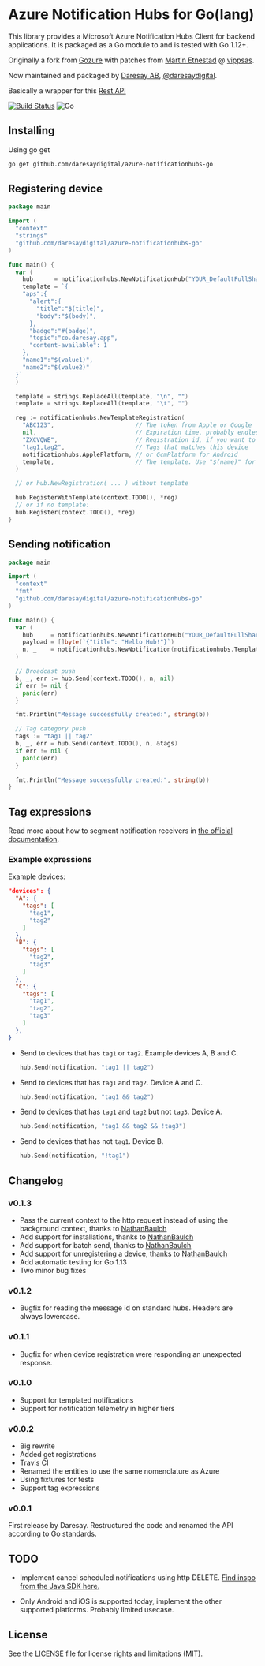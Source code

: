 # Azure Notification Hubs for Go(lang)

This library provides a Microsoft Azure Notification Hubs Client for backend applications.
It is packaged as a Go module to and is tested with Go 1.12+.

Originally a fork from [Gozure](https://github.com/onefootball/gozure) with patches
from [Martin Etnestad](https://github.com/gnawybol) @ [vippsas](https://github.com/vippsas/gozure).

Now maintained and packaged by [Daresay AB](https://daresay.co), [@daresaydigital](https://github.com/daresaydigital).

Basically a wrapper for this [Rest API](https://docs.microsoft.com/en-us/rest/api/notificationhubs/rest-api-methods)

[![Build Status](https://travis-ci.org/daresaydigital/azure-notificationhubs-go.svg?branch=master)](https://travis-ci.org/daresaydigital/azure-notificationhubs-go)
![Go](https://github.com/daresaydigital/azure-notificationhubs-go/workflows/Go/badge.svg?branch=master)

## Installing

Using go get

```sh
go get github.com/daresaydigital/azure-notificationhubs-go
```

## Registering device

```go
package main

import (
  "context"
  "strings"
  "github.com/daresaydigital/azure-notificationhubs-go"
)

func main() {
  var (
    hub      = notificationhubs.NewNotificationHub("YOUR_DefaultFullSharedAccessConnectionString", "YOUR_HubPath")
    template = `{
    "aps":{
      "alert":{
        "title":"$(title)",
        "body":"$(body)",
      },
      "badge":"#(badge)",
      "topic":"co.daresay.app",
      "content-available": 1
    },
    "name1":"$(value1)",
    "name2":"$(value2)"
  }`
  )

  template = strings.ReplaceAll(template, "\n", "")
  template = strings.ReplaceAll(template, "\t", "")

  reg := notificationhubs.NewTemplateRegistration(
    "ABC123",                       // The token from Apple or Google
    nil,                            // Expiration time, probably endless
    "ZXCVQWE",                      // Registration id, if you want to update an existing registration
    "tag1,tag2",                    // Tags that matches this device
    notificationhubs.ApplePlatform, // or GcmPlatform for Android
    template,                       // The template. Use "$(name)" for strings and "#(name)" for numbers
  )

  // or hub.NewRegistration( ... ) without template

  hub.RegisterWithTemplate(context.TODO(), *reg)
  // or if no template:
  hub.Register(context.TODO(), *reg)
}
```

## Sending notification

```go
package main

import (
  "context"
  "fmt"
  "github.com/daresaydigital/azure-notificationhubs-go"
)

func main() {
  var (
    hub     = notificationhubs.NewNotificationHub("YOUR_DefaultFullSharedAccessConnectionString", "YOUR_HubPath")
    payload = []byte(`{"title": "Hello Hub!"}`)
    n, _    = notificationhubs.NewNotification(notificationhubs.Template, payload)
  )

  // Broadcast push
  b, _, err := hub.Send(context.TODO(), n, nil)
  if err != nil {
    panic(err)
  }

  fmt.Println("Message successfully created:", string(b))

  // Tag category push
  tags := "tag1 || tag2"
  b, _, err = hub.Send(context.TODO(), n, &tags)
  if err != nil {
    panic(err)
  }

  fmt.Println("Message successfully created:", string(b))
}
```

## Tag expressions

Read more about how to segment notification receivers in [the official documentation](https://docs.microsoft.com/en-us/azure/notification-hubs/notification-hubs-tags-segment-push-message).

### Example expressions

Example devices:

```json
"devices": {
  "A": {
    "tags": [
      "tag1",
      "tag2"
    ]
  },
  "B": {
    "tags": [
      "tag2",
      "tag3"
    ]
  },
  "C": {
    "tags": [
      "tag1",
      "tag2",
      "tag3"
    ]
  },
}
```

- Send to devices that has `tag1` or `tag2`. Example devices A, B and C.

  ```go
  hub.Send(notification, "tag1 || tag2")
  ```

- Send to devices that has `tag1` and `tag2`. Device A and C.

  ```go
  hub.Send(notification, "tag1 && tag2")
  ```

- Send to devices that has `tag1` and `tag2` but not `tag3`. Device A.

  ```go
  hub.Send(notification, "tag1 && tag2 && !tag3")
  ```

- Send to devices that has not `tag1`. Device B.

  ```go
  hub.Send(notification, "!tag1")
  ```

## Changelog

### v0.1.3

- Pass the current context to the http request instead of using the background context, thanks to [NathanBaulch](https://github.com/NathanBaulch)
- Add support for installations, thanks to [NathanBaulch](https://github.com/NathanBaulch)
- Add support for batch send, thanks to [NathanBaulch](https://github.com/NathanBaulch)
- Add support for unregistering a device, thanks to [NathanBaulch](https://github.com/NathanBaulch)
- Add automatic testing for Go 1.13
- Two minor bug fixes

### v0.1.2

- Bugfix for reading the message id on standard hubs. Headers are always lowercase.

### v0.1.1

- Bugfix for when device registration were responding an unexpected response.

### v0.1.0

- Support for templated notifications
- Support for notification telemetry in higher tiers

### v0.0.2

- Big rewrite
- Added get registrations
- Travis CI
- Renamed the entities to use the same nomenclature as Azure
- Using fixtures for tests
- Support tag expressions

### v0.0.1

First release by Daresay. Restructured the code and renamed the API according to
Go standards.

## TODO

- Implement cancel scheduled notifications using http DELETE.
  [Find inspo from the Java SDK here.](https://github.com/Azure/azure-notificationhubs-java-backend/blob/d293da9db7564dfd2800e45899f0e2425f669c6e/NotificationHubs/src/com/windowsazure/messaging/NotificationHub.java#L646)

- Only Android and iOS is supported today, implement the other supported platforms. Probably limited usecase.

## License

See the [LICENSE](LICENSE.txt) file for license rights and limitations (MIT).
